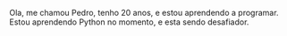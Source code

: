 Ola, me chamou Pedro, tenho 20 anos, e estou aprendendo a programar.
Estou aprendendo Python no momento, e esta sendo desafiador.

